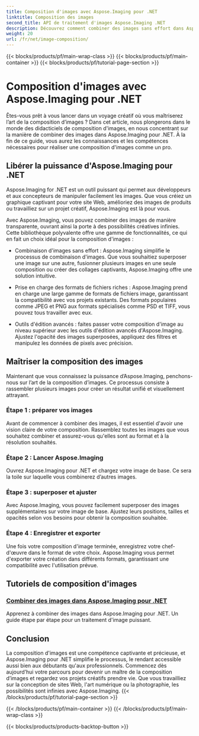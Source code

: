 ```yaml
---
title: Composition d'images avec Aspose.Imaging pour .NET
linktitle: Composition des images
second_title: API de traitement d'images Aspose.Imaging .NET
description: Découvrez comment combiner des images sans effort dans Aspose.Imaging pour .NET grâce à nos didacticiels complets. Élevez vos compétences en traitement d’image dès aujourd’hui !
weight: 20
url: /fr/net/image-composition/
---
```


{{< blocks/products/pf/main-wrap-class >}}
{{< blocks/products/pf/main-container >}}
{{< blocks/products/pf/tutorial-page-section >}}

# Composition d'images avec Aspose.Imaging pour .NET


Êtes-vous prêt à vous lancer dans un voyage créatif où vous maîtriserez l’art de la composition d’images ? Dans cet article, nous plongerons dans le monde des didacticiels de composition d'images, en nous concentrant sur la manière de combiner des images dans Aspose.Imaging pour .NET. À la fin de ce guide, vous aurez les connaissances et les compétences nécessaires pour réaliser une composition d'images comme un pro.

## Libérer la puissance d'Aspose.Imaging pour .NET

Aspose.Imaging for .NET est un outil puissant qui permet aux développeurs et aux concepteurs de manipuler facilement les images. Que vous créiez un graphique captivant pour votre site Web, amélioriez des images de produits ou travailliez sur un projet créatif, Aspose.Imaging est là pour vous.

Avec Aspose.Imaging, vous pouvez combiner des images de manière transparente, ouvrant ainsi la porte à des possibilités créatives infinies. Cette bibliothèque polyvalente offre une gamme de fonctionnalités, ce qui en fait un choix idéal pour la composition d'images :

- Combinaison d'images sans effort : Aspose.Imaging simplifie le processus de combinaison d'images. Que vous souhaitiez superposer une image sur une autre, fusionner plusieurs images en une seule composition ou créer des collages captivants, Aspose.Imaging offre une solution intuitive.

- Prise en charge des formats de fichiers riches : Aspose.Imaging prend en charge une large gamme de formats de fichiers image, garantissant la compatibilité avec vos projets existants. Des formats populaires comme JPEG et PNG aux formats spécialisés comme PSD et TIFF, vous pouvez tous travailler avec eux.

- Outils d'édition avancés : faites passer votre composition d'image au niveau supérieur avec les outils d'édition avancés d'Aspose.Imaging. Ajustez l'opacité des images superposées, appliquez des filtres et manipulez les données de pixels avec précision.

## Maîtriser la composition des images

Maintenant que vous connaissez la puissance d’Aspose.Imaging, penchons-nous sur l’art de la composition d’images. Ce processus consiste à rassembler plusieurs images pour créer un résultat unifié et visuellement attrayant.

### Étape 1 : préparer vos images

Avant de commencer à combiner des images, il est essentiel d'avoir une vision claire de votre composition. Rassemblez toutes les images que vous souhaitez combiner et assurez-vous qu'elles sont au format et à la résolution souhaités.

### Étape 2 : Lancer Aspose.Imaging

Ouvrez Aspose.Imaging pour .NET et chargez votre image de base. Ce sera la toile sur laquelle vous combinerez d’autres images.

### Étape 3 : superposer et ajuster

Avec Aspose.Imaging, vous pouvez facilement superposer des images supplémentaires sur votre image de base. Ajustez leurs positions, tailles et opacités selon vos besoins pour obtenir la composition souhaitée.

### Étape 4 : Enregistrer et exporter

Une fois votre composition d'image terminée, enregistrez votre chef-d'œuvre dans le format de votre choix. Aspose.Imaging vous permet d'exporter votre création dans différents formats, garantissant une compatibilité avec l'utilisation prévue.

## Tutoriels de composition d'images
### [Combiner des images dans Aspose.Imaging pour .NET](./combine-images/)
Apprenez à combiner des images dans Aspose.Imaging pour .NET. Un guide étape par étape pour un traitement d'image puissant.

## Conclusion

La composition d'images est une compétence captivante et précieuse, et Aspose.Imaging pour .NET simplifie le processus, le rendant accessible aussi bien aux débutants qu'aux professionnels. Commencez dès aujourd’hui votre parcours pour devenir un maître de la composition d’images et regardez vos projets créatifs prendre vie. Que vous travailliez sur la conception de sites Web, l'art numérique ou la photographie, les possibilités sont infinies avec Aspose.Imaging.
{{< /blocks/products/pf/tutorial-page-section >}}

{{< /blocks/products/pf/main-container >}}
{{< /blocks/products/pf/main-wrap-class >}}

{{< blocks/products/products-backtop-button >}}

